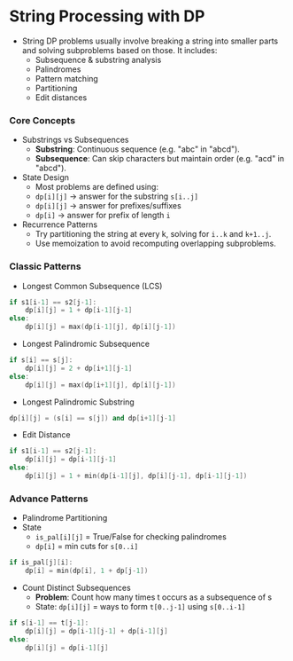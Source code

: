 # String Processing with DP

- String DP problems usually involve breaking a string into smaller parts and solving subproblems based on those. It includes:
  - Subsequence & substring analysis
  - Palindromes
  - Pattern matching
  - Partitioning
  - Edit distances

### Core Concepts

- Substrings vs Subsequences
  - **Substring**: Continuous sequence (e.g. "abc" in "abcd").
  - **Subsequence**: Can skip characters but maintain order (e.g. "acd" in "abcd").
- State Design
  - Most problems are defined using:
  - `dp[i][j]` → answer for the substring `s[i..j]`
  - `dp[i][j]` → answer for prefixes/suffixes
  - `dp[i]` → answer for prefix of length `i`
- Recurrence Patterns
  - Try partitioning the string at every k, solving for `i..k` and `k+1..j`.
  - Use memoization to avoid recomputing overlapping subproblems.

### Classic Patterns

- Longest Common Subsequence (LCS)

````c++
if s1[i-1] == s2[j-1]:
    dp[i][j] = 1 + dp[i-1][j-1]
else:
    dp[i][j] = max(dp[i-1][j], dp[i][j-1])
````

- Longest Palindromic Subsequence

````c++
if s[i] == s[j]:
    dp[i][j] = 2 + dp[i+1][j-1]
else:
    dp[i][j] = max(dp[i+1][j], dp[i][j-1])
````

- Longest Palindromic Substring

````c++
dp[i][j] = (s[i] == s[j]) and dp[i+1][j-1]
````

- Edit Distance

````c++
if s1[i-1] == s2[j-1]:
    dp[i][j] = dp[i-1][j-1]
else:
    dp[i][j] = 1 + min(dp[i-1][j], dp[i][j-1], dp[i-1][j-1])
````

### Advance Patterns

- Palindrome Partitioning
- State
  - `is_pal[i][j]` = True/False for checking palindromes
  - `dp[i]` = min cuts for `s[0..i]`

````c++
if is_pal[j][i]:
    dp[i] = min(dp[i], 1 + dp[j-1])
````

- Count Distinct Subsequences
  - **Problem**: Count how many times t occurs as a subsequence of s
  - State: `dp[i][j]` = ways to form `t[0..j-1]` using `s[0..i-1]`

````c++
if s[i-1] == t[j-1]:
    dp[i][j] = dp[i-1][j-1] + dp[i-1][j]
else:
    dp[i][j] = dp[i-1][j]
````

